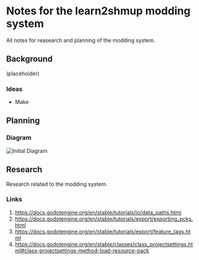 # Notes for the learn2shmup modding system

All notes for reasearch and planning of the modding system.


## Background

(placeholder)


### Ideas

* Make 


## Planning

### Diagram

![Initial Diagram](https://live.staticflickr.com/65535/52332519377_419a4825cc_b.jpg)


## Research

Research related to the modding system.

### Links

1. https://docs.godotengine.org/en/stable/tutorials/io/data_paths.html
2. https://docs.godotengine.org/en/stable/tutorials/export/exporting_pcks.html
3. https://docs.godotengine.org/en/stable/tutorials/export/feature_tags.html
4. https://docs.godotengine.org/en/stable/classes/class_projectsettings.html#class-projectsettings-method-load-resource-pack
